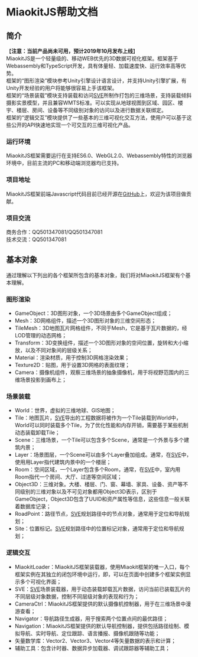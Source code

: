 # MiaokitJS帮助文档
## 简介
【__注意：当前产品尚未可用，预计2019年10月发布上线__】  
MiaokitJS是一个轻量级的、移动WEB优先的3D数据可视化框架。框架基于Webassembly和TypeScript开发，具有体量轻、加载速度快、运行效率高等优势。  
框架的“图形渲染”模块参考Unity引擎设计语言设计，并支持Unity引擎扩展，有Unity开发经验的用户将能够很容易上手该框架。  
框架的“场景装载”模块支持装载和访问[SVE](http://sve.yongtoc.com/)所制作打包的三维场景，支持装载倾斜摄影实景模型，并且兼容WMTS标准。可以实现从地球视图到区域、园区、楼宇、楼层、房间、设备等不同级别对象的访问以及进行数据关联绑定。  
框架的“逻辑交互”模块提供了一些基本的三维可视化交互方法，使用户可以基于这些公开的API快速地实现一个可交互的三维可视化产品。
### 运行环境
MiaokitJS框架需要运行在支持ES6.0、WebGL2.0、Webassembly特性的浏览器环境中，目前主流的PC和移动端浏览器均已支持。
### 项目地址
MiaokitJS框架前端Javascript代码目前已经开源在[GitHub](https://github.com/YONGTOC/MiaokitJS)上，欢迎为该项目做贡献。
### 项目交流
商务合作：QQ501347081/QQ501347081  
技术交流：QQ501347081


## 基本对象
通过理解以下列出的各个框架所包含的基本对象，我们将对MiaokitJS框架有个基本理解。
### 图形渲染
- GameObject：3D图形对象，一个3D场景由多个GameObject组成；
- Mesh：3D网格组件，描述一个3D图形对象的三维空间形态；
- TileMesh：3D地图瓦片网格组件，不同于Mesh，它是基于瓦片数据的，经LOD管理的动态网格；
- Transform：3D变换组件，描述一个3D图形对象的空间位置，旋转和大小缩放，以及不同对象间的层级关系；
- Material：渲染材质，用于控制3D网格渲染效果；
- Texture2D：贴图，用于设置3D网格的表面纹理；
- Camera：摄像机组件，观察三维场景的抽象摄像机，用于将视野范围内的三维场景投影到画布上；
### 场景装载
- World：世界，虚拟的三维地球、GIS地图；
- Tile：地图瓦片，[SVE](http://sve.yongtoc.com/)导出的工程数据将被作为一个Tile装载到World中，World可以同时装载多个Tile，为了优化性能和内存开销，需要基于某些机制动态装载卸载Tile；
- Scene：三维场景，一个Tile可以包含多个Scene，通常是一个外景与多个建筑内景；
- Layer：场景图层，一个Scene可以由多个Layer叠加组成。通常，在[SVE](http://sve.yongtoc.com/)中，使用用Layer指代建筑内景中的一个楼层；
- Room：空间区域，一个Layer包含多个Room，通常，在[SVE](http://sve.yongtoc.com/)中，室内用Room指代一个房间、大厅、过道等空间区域；
- Object3D：三维对象。大楼、楼层、门、窗、幕墙、家具、设备、资产等不同级别的三维对象以及不可见对象都用Object3D表示，区别于GameObject，Object3D包含了UUID和资产属性等信息，这些信息一般关联着数据库记录；
- RoadPoint：路径节点，[SVE](http://sve.yongtoc.com/)规划路径中的节点对象，通常用于定位和导航规划；
- Site：位置标记。[SVE](http://sve.yongtoc.com/)规划路径中的位置标记对象，通常用于定位和导航规划；
### 逻辑交互
- MiaokitLoader：MiaokitJS框架装载器，使用Miaokit框架的唯一入口，每个框架实例在其独立的闭包环境中运行，即，可以在页面中创建多个框架实例显示多个可视化界面；
- SVE：[SVE](http://sve.yongtoc.com/)场景装载器，用于动态装载卸载瓦片数据，访问当前已装载瓦片的不同层级对象数据，控制不同层级对象的表现和行为；
- CameraCtrl：MiaokitJS框架提供的默认摄像机控制器，用于在三维场景中漫游查看；
- Navigator：导航路径生成器，用于搜索两个位置点间的最优路径；
- Navigation：MiaokitJS框架提供的默认导航控制器，提供包括路径绘制、模拟导航、实时导航、定位跟踪、语言播报、摄像机跟随等功能；
- 矢量数学库：Vector2、Vector3、Vector4等矢量数据的表示和计算；
- 辅助工具：包含计时器、数据异步加载器、调试跟踪器等辅助工具；